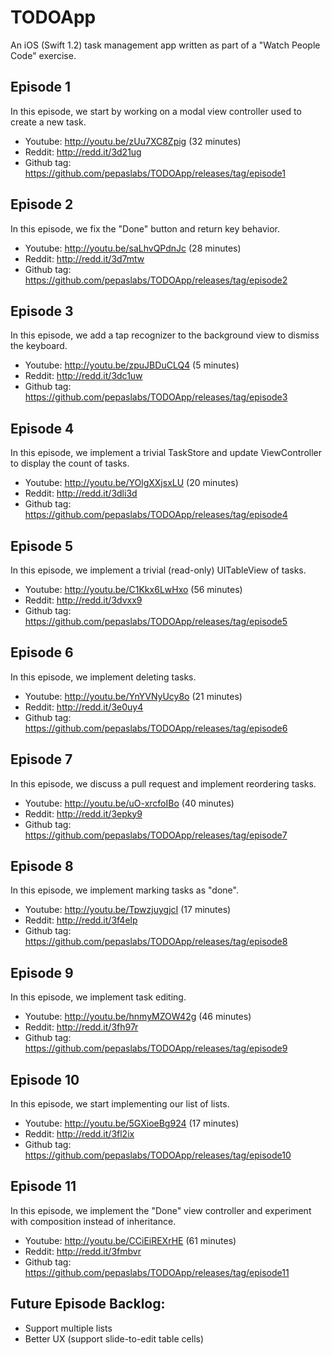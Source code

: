 # TODOApp
An iOS (Swift 1.2) task management app written as part of a "Watch People Code" exercise.

## Episode 1
In this episode, we start by working on a modal view controller used to create a new task.
* Youtube: http://youtu.be/zUu7XC8Zpig (32 minutes)
* Reddit: http://redd.it/3d21ug
* Github tag: https://github.com/pepaslabs/TODOApp/releases/tag/episode1

## Episode 2
In this episode, we fix the "Done" button and return key behavior.
* Youtube: http://youtu.be/saLhvQPdnJc (28 minutes)
* Reddit: http://redd.it/3d7mtw
* Github tag: https://github.com/pepaslabs/TODOApp/releases/tag/episode2

## Episode 3
In this episode, we add a tap recognizer to the background view to dismiss the keyboard.
* Youtube: http://youtu.be/zpuJBDuCLQ4 (5 minutes)
* Reddit: http://redd.it/3dc1uw
* Github tag: https://github.com/pepaslabs/TODOApp/releases/tag/episode3

## Episode 4
In this episode, we implement a trivial TaskStore and update ViewController to display the count of tasks.
* Youtube: http://youtu.be/YOlgXXjsxLU (20 minutes)
* Reddit: http://redd.it/3dli3d
* Github tag: https://github.com/pepaslabs/TODOApp/releases/tag/episode4

## Episode 5
In this episode, we implement a trivial (read-only) UITableView of tasks.
* Youtube: http://youtu.be/C1Kkx6LwHxo (56 minutes)
* Reddit: http://redd.it/3dvxx9
* Github tag: https://github.com/pepaslabs/TODOApp/releases/tag/episode5

## Episode 6
In this episode, we implement deleting tasks.
* Youtube: http://youtu.be/YnYVNyUcy8o (21 minutes)
* Reddit: http://redd.it/3e0uy4
* Github tag: https://github.com/pepaslabs/TODOApp/releases/tag/episode6

## Episode 7
In this episode, we discuss a pull request and implement reordering tasks.
* Youtube: http://youtu.be/uO-xrcfoIBo (40 minutes)
* Reddit: http://redd.it/3epky9
* Github tag: https://github.com/pepaslabs/TODOApp/releases/tag/episode7

## Episode 8
In this episode, we implement marking tasks as "done".
* Youtube: http://youtu.be/TpwzjuygjcI (17 minutes)
* Reddit: http://redd.it/3f4elp
* Github tag: https://github.com/pepaslabs/TODOApp/releases/tag/episode8

## Episode 9
In this episode, we implement task editing.
* Youtube: http://youtu.be/hnmyMZOW42g (46 minutes)
* Reddit: http://redd.it/3fh97r
* Github tag: https://github.com/pepaslabs/TODOApp/releases/tag/episode9

## Episode 10
In this episode, we start implementing our list of lists.
* Youtube: http://youtu.be/5GXioeBg924 (17 minutes)
* Reddit: http://redd.it/3fl2ix
* Github tag: https://github.com/pepaslabs/TODOApp/releases/tag/episode10

## Episode 11
In this episode, we implement the "Done" view controller and experiment with composition instead of inheritance.
* Youtube: http://youtu.be/CCiEiREXrHE (61 minutes)
* Reddit: http://redd.it/3fmbvr
* Github tag: https://github.com/pepaslabs/TODOApp/releases/tag/episode11

## Future Episode Backlog:
* Support multiple lists
* Better UX (support slide-to-edit table cells)
